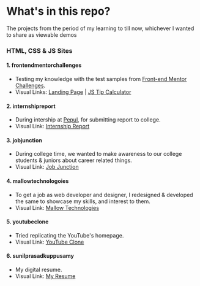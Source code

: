 
# What's in this repo?

The projects from the period of my learning to till now, whichever I wanted to share as viewable demos


### HTML, CSS & JS Sites

#### 1. frontendmentorchallenges
- Testing my knowledge with the test samples from [Front-end Mentor Challenges](https://www.frontendmentor.io/challenges).
- Visual Links: [Landing Page](https://sunilprasadk.github.io/frontendmentorchallenges/sunnyside-agency-landing-page-main/) | [JS Tip Calculator](https://sunilprasadk.github.io/frontendmentorchallenges/tip-calculator-app-main/)

#### 2. internshipreport
- During intership at [Pepul](https://www.pepul.com/), for submitting report to college.
- Visual Link: [Internship Report](https://sunilprasadk.github.io/internshipreport/)

#### 3. jobjunction
- During college time, we wanted to make awareness to our college students & juniors about career related things.
- Visual Link: [Job Junction](https://sunilprasadk.github.io/jobjunction)

#### 4. mallowtechnologoies
- To get a job as web developer and designer, I redesigned & developed the same to showcase my skills, and interest to them.
- Visual Link: [Mallow Technologies](https://sunilprasadk.github.io/mallowtechnologies/)

#### 5. youtubeclone
- Tried replicating the YouTube's homepage.
- Visual Link: [YouTube Clone](https://sunilprasadk.github.io/youtubeclone/)

#### 6. sunilprasadkuppusamy
- My digital resume.
- Visual Link: [My Resume](https://sunilprasadk.github.io/sunilprasadkuppusamy/)
